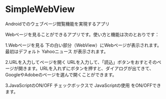 # SimpleWebView
Androidでのウェブページ閲覧機能を実現するアプリ

Webページを見ることができるアプリです。使い方と機能は次のとおりです：

1.Webページを見る
下の白い部分（WebView）にWebページが表示されます。最初はデフォルト Yahooニュース が表示されます。

2.URLを入力してページを開く
URLを入力して、「読込」ボタンをおすとそのページが開きます。URLを入れずにボタンを押すと、ダイアログが出てきて、GoogleやAdobeのページを選んで開くことができます。

3.JavaScriptのON/OFF
チェックボックスで JavaScriptの使用 をON/OFFできます。

